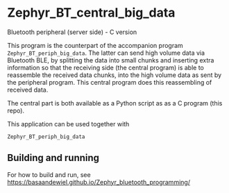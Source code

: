 # Zephyr_BT_central_big_data

Bluetooth peripheral (server side) - C version

This program is the counterpart of the accompanion program ```Zephyr_BT_periph_big_data```. The latter can send high volume data via Bluetooth BLE, by splitting the data into small chunks and inserting extra information so that the receiving side (the central program) is able to reassemble the received data chunks, into the high volume data as sent by the peripheral program. This central program does this reassembling of received data.

The central part is both available as a Python script as as a C program (this repo).

This application can be used together with

    Zephyr_BT_periph_big_data
    
    
## Building and running
For how to build and run, see https://basaandewiel.github.io/Zephyr_bluetooth_programming/
